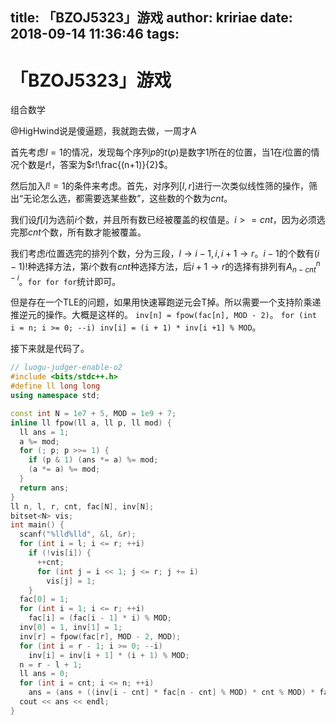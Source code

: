 title: 「BZOJ5323」游戏
author: kririae
date: 2018-09-14 11:36:46
tags:
---
# 「BZOJ5323」游戏

组合数学

<!--more-->

@HigHwind说是傻逼题，我就跑去做，一周才A   

首先考虑$l = 1$的情况，发现每个序列$p$的$t(p)$是数字$1$所在的位置，当$1$在$i$位置的情况个数是$r!$，答案为$r!\frac{(n+1)}{2}$。

然后加入$l != 1$的条件来考虑。首先，对序列$[l, r]$进行一次类似线性筛的操作，筛出“无论怎么选，都需要选某些数”，这些数的个数为$cnt$。

我们设$f[i]$为选前$i$个数，并且所有数已经被覆盖的权值是。$i >= cnt$，因为必须选完那$cnt$个数，所有数才能被覆盖。

我们考虑$i$位置选完的排列个数，分为三段，$l \rightarrow i - 1, i , i + 1 \rightarrow r$。$i - 1$的个数有$(i - 1)!$种选择方法，第$i$个数有$cnt$种选择方法，后$i + 1 \rightarrow r$的选择有排列有$A_{n - cnt}^{n - i}$。`for for for`统计即可。

但是存在一个TLE的问题，如果用快速幂跑逆元会T掉。所以需要一个支持阶乘递推逆元的操作。大概是这样的。
`inv[n] = fpow(fac[n], MOD - 2)`。
`for (int i = n; i >= 0; --i) inv[i] = (i + 1) * inv[i +1] % MOD`。

接下来就是代码了。

```cpp
// luogu-judger-enable-o2
#include <bits/stdc++.h>
#define ll long long
using namespace std;

const int N = 1e7 + 5, MOD = 1e9 + 7;
inline ll fpow(ll a, ll p, ll mod) {
  ll ans = 1;
  a %= mod;
  for (; p; p >>= 1) {
    if (p & 1) (ans *= a) %= mod;
    (a *= a) %= mod;
  }
  return ans;
}
ll n, l, r, cnt, fac[N], inv[N];
bitset<N> vis;
int main() {
  scanf("%lld%lld", &l, &r);
  for (int i = l; i <= r; ++i)
    if (!vis[i]) {
      ++cnt;
      for (int j = i << 1; j <= r; j += i)
        vis[j] = 1;
    }
  fac[0] = 1;
  for (int i = 1; i <= r; ++i)
    fac[i] = (fac[i - 1] * i) % MOD;
  inv[0] = 1, inv[1] = 1;
  inv[r] = fpow(fac[r], MOD - 2, MOD);
  for (int i = r - 1; i >= 0; --i)
    inv[i] = inv[i + 1] * (i + 1) % MOD;
  n = r - l + 1;
  ll ans = 0;
  for (int i = cnt; i <= n; ++i)
    ans = (ans + ((inv[i - cnt] * fac[n - cnt] % MOD) * cnt % MOD) * fac[i]) % MOD;
  cout << ans << endl;
}
```
